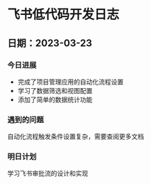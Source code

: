# 飞书低代码开发日志

## 日期：2023-03-23

### 今日进展
- 完成了项目管理应用的自动化流程设置
- 学习了数据筛选和视图配置
- 添加了简单的数据统计功能

### 遇到的问题
自动化流程触发条件设置复杂，需要查阅更多文档

### 明日计划
学习飞书审批流的设计和实现 